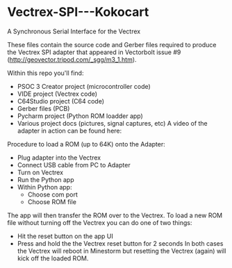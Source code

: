 # Vectrex-SPI---Kokocart
A Synchronous Serial Interface for the Vectrex

These files contain the source code and Gerber files required to produce the Vectrex SPI adapter that appeared in Vectorbolt issue #9 (http://geovector.tripod.com/_sgg/m3_1.htm).   
 
Within this repo you'll find:
* PSOC 3 Creator project (microcontroller code)
* VIDE project (Vectrex code)
* C64Studio project (C64 code)
* Gerber files (PCB)
* Pycharm project (Python ROM loadder app)
* Various project docs (pictures, signal captures, etc) 
A video of the adapter in action can be found here: 
 
Procedure to load a ROM (up to 64K) onto the Adapter: 
* Plug adapter into the Vectrex
* Connect USB cable from PC to Adapter
* Turn on Vectrex
* Run the Python app
* Within Python app:
  * Choose com port
  * Choose ROM file 

The app will then transfer the ROM over to the Vectrex. 
To load a new ROM file without turning off the Vectrex you can do one of two things: 
* Hit the reset button on the app UI
* Press and hold the the Vectrex reset button for 2 seconds 
In both cases the Vectrex will reboot in Minestorm but resetting the Vectrex (again) will kick off the loaded ROM.

